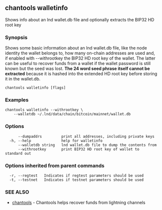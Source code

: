 ## chantools walletinfo

Shows info about an lnd wallet.db file and optionally extracts the BIP32 HD root key

### Synopsis

Shows some basic information about an lnd wallet.db file,
like the node identity the wallet belongs to, how many on-chain addresses are
used and, if enabled with --withrootkey the BIP32 HD root key of the wallet. The
latter can be useful to recover funds from a wallet if the wallet password is
still known but the seed was lost. **The 24 word seed phrase itself cannot be
extracted** because it is hashed into the extended HD root key before storing it
in the wallet.db.

```
chantools walletinfo [flags]
```

### Examples

```
chantools walletinfo --withrootkey \
	--walletdb ~/.lnd/data/chain/bitcoin/mainnet/wallet.db
```

### Options

```
      --dumpaddrs         print all addresses, including private keys
  -h, --help              help for walletinfo
      --walletdb string   lnd wallet.db file to dump the contents from
      --withrootkey       print BIP32 HD root key of wallet to standard out
```

### Options inherited from parent commands

```
  -r, --regtest   Indicates if regtest parameters should be used
  -t, --testnet   Indicates if testnet parameters should be used
```

### SEE ALSO

* [chantools](chantools.md)	 - Chantools helps recover funds from lightning channels

